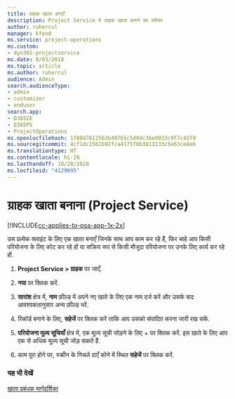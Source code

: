 ```yaml
---
title: ग्राहक खाता बनाएँ
description: Project Service में ग्राहक खाता बनाने का तरीका
author: ruhercul
manager: kfend
ms.service: project-operations
ms.custom:
- dyn365-projectservice
ms.date: 8/03/2018
ms.topic: article
ms.author: ruhercul
audience: Admin
search.audienceType:
- admin
- customizer
- enduser
search.app:
- D365CE
- D365PS
- ProjectOperations
ms.openlocfilehash: 1f80d7612563b49765c5d0dc36e0033c9f7c42f9
ms.sourcegitcommit: 4cf1dc1561b92fca4175f0b3813133c5e63ce8e6
ms.translationtype: HT
ms.contentlocale: hi-IN
ms.lasthandoff: 10/28/2020
ms.locfileid: "4129095"
---
```

# <a name="create-a-customer-account-project-service"></a>ग्राहक खाता बनाना (Project Service)

[!INCLUDE[cc-applies-to-psa-app-1x-2x](../includes/cc-applies-to-psa-app-1x-2x.md)]

उस प्रत्येक क्लाइंट के लिए एक खाता बनाएँ जिनके साथ आप काम कर रहे हैं, फिर चाहे आप किसी परियोजना के लिए कोट कर रहे हों या सक्रिय रूप से किसी मौजूदा परियोजना पर उनके लिए कार्य कर रहे हों.  
  
1.  **Project Service > ग्राहक** पर जाएँ.  
  
2.  **नया** पर क्लिक करें.  
  
3.  **सारांश** क्षेत्र में, **नाम** फ़ील्ड में अपने नए खाते के लिए एक नाम दर्ज करें और उसके बाद आवश्यकतानुसार अन्य फ़ील्ड भरें.  
  
4.  रिकॉर्ड बनाने के लिए, **सहेजें** पर क्लिक करें ताकि आप उसको संपादित करना जारी रख सकें.  
  
5.  **परियोजना मूल्य सूचियाँ** क्षेत्र में, एक मूल्य सूची जोड़ने के लिए + पर क्लिक करें. इस खाते के लिए आप एक से अधिक मूल्य सूची जोड़ सकते हैं.  
  
6.  काम पूरा होने पर, स्‍क्रीन के निचले दाएँ कोने में स्थित **सहेजें** पर क्लिक करें.  
  
### <a name="see-also"></a>यह भी देखें  
 [खाता प्रबंधक मार्गदर्शिका](../psa/account-manager-guide.md)

